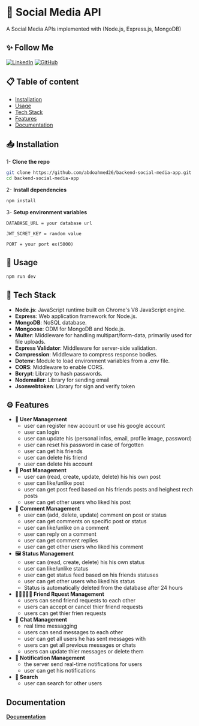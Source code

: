 # 🎨 **Social Media API**

A Social Media APIs implemented with (Node.js, Express.js, MongoDB)


## ✨ Follow Me
[![LinkedIn](https://img.shields.io/badge/LinkedIn-Connect-blue?style=flat&logo=linkedin&labelColor=blue)](https://www.linkedin.com/in/abdo-ahmed-67185a28a?utm_source=share&utm_campaign=share_via&utm_content=profile&utm_medium=android_app)
 [![GitHub](https://img.shields.io/badge/GitHub-Follow-black?style=flat&logo=github&labelColor=black)](https://github.com/abdoahmed26)


## 📋 Table of content
- [Installation](#Installation)
- [Usage](#Usage)
- [Tech Stack](#Tech-Stack)
- [Features](#Features)
- [Documentation](#Documentation)

## 📥 Installation

1- **Clone the repo**

```bash
git clone https://github.com/abdoahmed26/backend-social-media-app.git
cd backend-social-media-app
```
2- **Install dependencies**

```bash
npm install
```
3- **Setup environment variables**
```env
DATABASE_URL = your database url

JWT_SCRET_KEY = random value

PORT = your port ex(5000)
```

## 🔧 Usage

```bash
npm run dev
```

## 🚀 Tech Stack
- **Node.js**: JavaScript runtime built on Chrome's V8 JavaScript engine.
- **Express**: Web application framework for Node.js.
- **MongoDB**: NoSQL database.
- **Mongoose**: ODM for MongoDB and Node.js.
- **Multer**: Middleware for handling multipart/form-data,   primarily used for file uploads.
- **Express Validator**: Middleware for server-side validation.
- **Compression**: Middleware to compress response bodies.
- **Dotenv**: Module to load environment variables from a .env file.
- **CORS**: Middleware to enable CORS.
- **Bcrypt**: Library to hash passwords.
- **Nodemailer**: Library for sending email
- **Jsonwebtoken**: Library for sign and verify token 


## ⚙ Features

- **👤 User Management** 
    - user can register new account or use  his google account
    - user can login 
    - user can update his (personal infos, email, profile image, password)
    - user can reset his password in case of forgotten 
    - user can get his friends
    - user can delete his friend
    - user can delete his account
- **📄 Post Management**
    - user can (read, create, update, delete) his his own post
    - user can like/unlike post
    - user can get post feed based on his friends posts and heighest rech posts
    - user can get other users who liked his post
- **📝 Comment Management**
    - user can (add, delete, update) comment on post or status
    - user can get comments on specific post or status
    - user can like/unlike on a comment
    - user can reply on a comment
    - user can get comment replies
    - user can get other users who liked his comment
- **🖼 Status Management**
    - user can (read, create, delete) his his own status
    - user can like/unlike status
    - user can get status feed based on his friends statuses
    - user can get other users who liked his status
    - Status is automatically deleted from the database after 24 hours
- **👩🏽‍🤝‍👩🏽 Friend Rquest Management**
    - users can send friend requests to each other
    - users can accept or cancel thier friend requests
    - users can get thier frien requests
- **📨 Chat Management**
    - real time messagging
    - users can send messages to each other
    - user can get all users he has sent messages with
    - users can get all previous messages or chats
    - users can update thier messages or delete them
- **🌟 Notification Management**
    - the server send real-time notifications for users
    - user can get his notifications
- **🔎 Search**
    - user can search for other users

## Documentation

**[Documentation](https://documenter.getpostman.com/view/31014616/2sAXxWbVSW)**